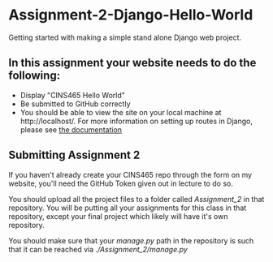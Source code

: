 # Assignment-2-Django-Hello-World
Getting started with making a simple stand alone Django web project.

## In this assignment your website needs to do the following:

* Display "CINS465 Hello World"
* Be submitted to GitHub correctly
* You should be able to view the site on your local machine at http://localhost/. For more information on setting up routes in Django, please see [the documentation](https://docs.djangoproject.com/en/1.10/topics/http/urls/)

## Submitting Assignment 2

If you haven't already create your CINS465 repo through the form on my website, you'll need the GitHub Token given out in lecture to do so.

You should upload all the project files to a folder called *Assignment_2* in that repository. You will be putting all your assignments for this class in that repository, except your final project which likely will have it's own repository.

You should make sure that your *manage.py* path in the repository is such that it can be reached via *./Assignment_2/manage.py*
